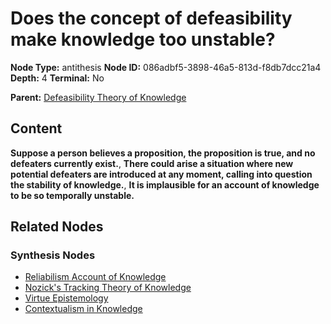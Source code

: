# Does the concept of defeasibility make knowledge too unstable?

**Node Type:** antithesis
**Node ID:** 086adbf5-3898-46a5-813d-f8db7dcc21a4
**Depth:** 4
**Terminal:** No

**Parent:** [Defeasibility Theory of Knowledge](defeasibility-theory-of-knowledge-synthesis-67d0092e-2030-4f86-b135-4a34ce7b94a6.md)

## Content

**Suppose a person believes a proposition, the proposition is true, and no defeaters currently exist.**, **There could arise a situation where new potential defeaters are introduced at any moment, calling into question the stability of knowledge.**, **It is implausible for an account of knowledge to be so temporally unstable.**

## Related Nodes

### Synthesis Nodes

- [Reliabilism Account of Knowledge](reliabilism-account-of-knowledge-synthesis-03d3a119-1e3a-44f1-a6c2-01f69a4ba7a8.md)
- [Nozick's Tracking Theory of Knowledge](nozicks-tracking-theory-of-knowledge-synthesis-3d3d1f82-a2b3-499a-9121-562718fdbc53.md)
- [Virtue Epistemology](virtue-epistemology-synthesis-59aa7d32-ca23-4323-a74c-244c77ab99e0.md)
- [Contextualism in Knowledge](contextualism-in-knowledge-synthesis-e9a02ade-b549-42d5-9ba7-46c742e7466e.md)
